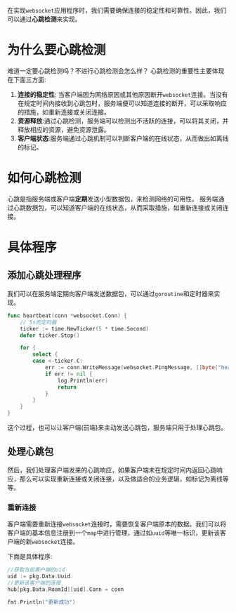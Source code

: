 在实现`websocket`应用程序时，我们需要确保连接的稳定性和可靠性。因此，我们可以通过**心跳检测**来实现。

# 为什么要心跳检测

难道一定要心跳检测吗？不进行心跳检测会怎么样？
心跳检测的重要性主要体现在下面三方面:
1. **连接的稳定性**: 当客户端因为网络原因或其他原因断开`websocket`连接。当没有在规定时间内接收到心跳包时，服务端便可以知道连接的断开，可以采取响应的措施，如重新连接或关闭连接。
2. **资源释放**:通过心跳检测，服务端可以检测出不活跃的连接，可以将其关闭，并释放相应的资源，避免资源泄露。
3. **客户端状态**:服务端通过心跳机制可以判断客户端的在线状态，从而做出如离线的标记。

# 如何心跳检测

心跳是指服务端或客户端**定期**发送小型数据包，来检测网络的可用性。
服务端通过心跳数据包，可以知道客户端的在线状态，从而采取措施，如重新连接或关闭连接。

# 具体程序

## 添加心跳处理程序

我们可以在服务端定期向客户端发送数据包，可以通过`goroutine`和定时器来实现。

```go
func heartbeat(conn *websocket.Conn) {
	// 5s的定时器
	ticker := time.NewTicker(5 * time.Second)
	defer ticker.Stop()

	for {
		select {
		case <-ticker.C:
			err := conn.WriteMessage(websocket.PingMessage, []byte("heartbeat"))
			if err != nil {
				log.Println(err)
				return
			}
		}
	}
}
```

这个过程，也可以让客户端(前端)来主动发送心跳包，服务端只用于处理心跳包。

## 处理心跳包

然后，我们处理客户端发来的心跳响应，如果客户端未在规定时间内返回心跳响应，那么可以实现重新连接或关闭连接，以及做适合的业务逻辑，如标记为离线等等。

### 重新连接

客户端需要重新连接`websocket`连接时，需要恢复客户端原本的数据。我们可以将客户端的基本信息注册到一个`map`中进行管理，通过如`uuid`等唯一标识，更新该客户端的新`websocket`连接。

下面是具体程序:
```go
//获取当前客户端的uid
uid := pkg.Data.Uuid
//更新该客户端的连接
hub[pkg.Data.RoomId][uid].Conn = conn
    
fmt.Println("更新成功")
```

